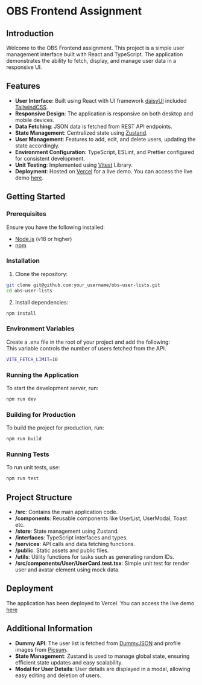 # OBS Frontend Assignment

## Introduction

Welcome to the OBS Frontend assignment. This project is a simple user management interface built with React and TypeScript. The application demonstrates the ability to fetch, display, and manage user data in a responsive UI.

## Features

- **User Interface**: Built using React with UI framework [daisyUI](https://daisyui.com/) included [TailwindCSS](https://tailwindcss.com/).
- **Responsive Design**: The application is responsive on both desktop and mobile devices.
- **Data Fetching**: JSON data is fetched from REST API endpoints.
- **State Management**: Centralized state using [Zustand](https://zustand-demo.pmnd.rs/).
- **User Management**: Features to add, edit, and delete users, updating the state accordingly.
- **Environment Configuration**: TypeScript, ESLint, and Prettier configured for consistent development.
- **Unit Testing**: Implemented using [Vitest](https://vitest.dev/) Library.
- **Deployment**: Hosted on [Vercel](https://vercel.com/) for a live demo. You can access the live demo [here](https://obs-user-lists-six.vercel.app/).

## Getting Started

### Prerequisites

Ensure you have the following installed:

- [Node.js](https://nodejs.org/) (v18 or higher)
- [npm](https://www.npmjs.com/)

### Installation

1. Clone the repository:

```bash
git clone git@github.com:your_username/obs-user-lists.git
cd obs-user-lists
```

2. Install dependencies:

```bash
npm install
```

### Environment Variables

Create a .env file in the root of your project and add the following: <br>
This variable controls the number of users fetched from the API.

```bash
VITE_FETCH_LIMIT=10
```

### Running the Application
To start the development server, run:

```bash
npm run dev
```

### Building for Production
To build the project for production, run:

```bash
npm run build
```

### Running Tests
To run unit tests, use:

```bash
npm run test
```

## Project Structure

- **/src**: Contains the main application code.
- **/components**: Reusable components like UserList, UserModal, Toast etc.
- **/store**: State management using Zustand.
- **/interfaces**: TypeScript interfaces and types.
- **/services**: API calls and data fetching functions.
- **/public**: Static assets and public files.
- **/utils**: Utility functions for tasks such as generating random IDs.
- **/src/components/User/UserCard.test.tsx**: Simple unit test for render user and avatar element using mock data.

## Deployment
The application has been deployed to Vercel. You can access the live demo [here](https://obs-user-lists-six.vercel.app/)

## Additional Information

- **Dummy API**: The user list is fetched from [DummyJSON](https://dummyjson.com/docs/users/) and profile images from [Picsum](https://picsum.photos/).
- **State Management**: Zustand is used to manage global state, ensuring efficient state updates and easy scalability.
- **Modal for User Details**: User details are displayed in a modal, allowing easy editing and deletion of users.